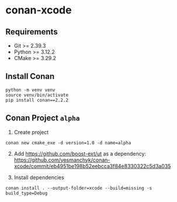 # conan-xcode

## Requirements
* Git >= 2.39.3
* Python >= 3.12.2
* CMake >= 3.29.2

## Install Conan
```
python -m venv venv
source venv/bin/activate
pip install conan==2.2.2
```

## Conan Project `alpha`
1. Create project
```
conan new cmake_exe -d version=1.0 -d name=alpha
```
2. Add https://github.com/boost-ext/ut as a dependency: https://github.com/yesmanchyk/conan-xcode/commit/eb4951be198b52eebcca3f84e8330322c5d3a035

3. Install dependencies
```
conan install . --output-folder=xcode --build=missing -s build_type=Debug
```
